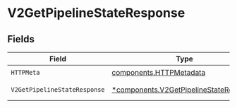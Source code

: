 # V2GetPipelineStateResponse


## Fields

| Field                                                                                           | Type                                                                                            | Required                                                                                        | Description                                                                                     |
| ----------------------------------------------------------------------------------------------- | ----------------------------------------------------------------------------------------------- | ----------------------------------------------------------------------------------------------- | ----------------------------------------------------------------------------------------------- |
| `HTTPMeta`                                                                                      | [components.HTTPMetadata](../../models/components/httpmetadata.md)                              | :heavy_check_mark:                                                                              | N/A                                                                                             |
| `V2GetPipelineStateResponse`                                                                    | [*components.V2GetPipelineStateResponse](../../models/components/v2getpipelinestateresponse.md) | :heavy_minus_sign:                                                                              | Pipeline information                                                                            |